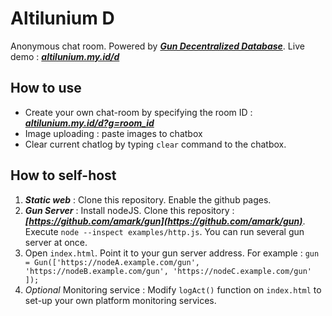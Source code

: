# Altilunium D
Anonymous chat room. Powered by ***[Gun Decentralized Database](https://gun.eco)***. Live demo : ***[altilunium.my.id/d](https://altilunium.my.id/d)***

## How to use
* Create your own chat-room by specifying the room ID : ***[altilunium.my.id/d?g=room_id](https://altilunium.my.id/d/?g=room_id)***
* Image uploading : paste images to chatbox 
* Clear current chatlog by typing `clear` command to the chatbox.

## How to self-host
1. ***Static web*** : Clone this repository. Enable the github pages. 
2. ***Gun Server*** : Install nodeJS. Clone this repository : ***[https://github.com/amark/gun](https://github.com/amark/gun)***. Execute `node --inspect examples/http.js`. You can run several gun server at once.
3. Open `index.html`. Point it to your gun server address. For example : `gun = Gun(['https://nodeA.example.com/gun', 'https://nodeB.example.com/gun', 'https://nodeC.example.com/gun' ]);`
4. *Optional* Monitoring service : Modify `logAct()` function on `index.html` to set-up your own platform monitoring services.
